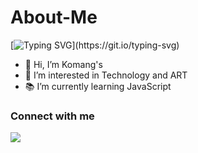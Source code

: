 # About-Me

[![Typing SVG](https://readme-typing-svg.herokuapp.com/?lines=Hi,+I’m+Komang's;Im'interested+in+Technology+and+ART;Music+Lover;)](https://git.io/typing-svg)

- 👋 Hi, I’m Komang's
- 👀 I’m interested in Technology and ART
- 📚 I’m currently learning JavaScript 


<!---
- 💞️ I’m looking to collaborate on ...
- 📫 How to reach me ...
--->
<!---
indramaha/indramaha is a ✨ special ✨ repository because its `README.md` (this file) appears on your GitHub profile.
You can click the Preview link to take a look at your changes.
--->


<p align="left">
<!-- <img src="https://cdn.jsdelivr.net/gh/devicons/devicon/icons/javascript/javascript-original.svg" style="width:40px; height:40px"/>       
<img src="https://cdn.jsdelivr.net/gh/devicons/devicon/icons/html5/html5-original.svg" style="width:40px; height:40px"/>
<img src="https://cdn.jsdelivr.net/gh/devicons/devicon/icons/bootstrap/bootstrap-original.svg" style="width:40px; height:40px"/>        
<img src="https://cdn.jsdelivr.net/gh/devicons/devicon/icons/css3/css3-original.svg" style="width:40px; height:40px"/>
<img src="https://cdn.jsdelivr.net/gh/devicons/devicon/icons/nodejs/nodejs-original.svg" width="40" height="40"/>     
<img src="https://cdn.jsdelivr.net/gh/devicons/devicon/icons/express/express-original.svg" width="40" height="40"/>       -->

  ### Connect with me
  [<img src="https://img.shields.io/badge/LinkedIn-0077B5?&logo=linkedin&logoColor=white"/>](https://www.linkedin.com/in/i-komang-agus-surya-sedana-811b85259)
